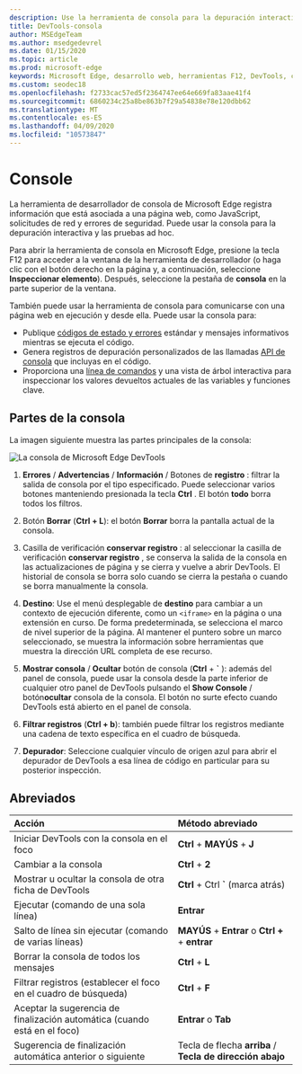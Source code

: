 ```yaml
---
description: Use la herramienta de consola para la depuración interactiva y las pruebas ad hoc.
title: DevTools-consola
author: MSEdgeTeam
ms.author: msedgedevrel
ms.date: 01/15/2020
ms.topic: article
ms.prod: microsoft-edge
keywords: Microsoft Edge, desarrollo web, herramientas F12, DevTools, consola
ms.custom: seodec18
ms.openlocfilehash: f2733cac57ed5f2364747ee64e669fa83aae41f4
ms.sourcegitcommit: 6860234c25a8be863b7f29a54838e78e120dbb62
ms.translationtype: MT
ms.contentlocale: es-ES
ms.lasthandoff: 04/09/2020
ms.locfileid: "10573847"
---
```

# Console

La herramienta de desarrollador de consola de Microsoft Edge registra información que está asociada a una página web, como JavaScript, solicitudes de red y errores de seguridad. Puede usar la consola para la depuración interactiva y las pruebas ad hoc. 

Para abrir la herramienta de consola en Microsoft Edge, presione la tecla F12 para acceder a la ventana de la herramienta de desarrollador (o haga clic con el botón derecho en la página y, a continuación, seleccione **Inspeccionar elemento**). Después, seleccione la pestaña de **consola** en la parte superior de la ventana. 

También puede usar la herramienta de consola para comunicarse con una página web en ejecución y desde ella. Puede usar la consola para:

- Publique [códigos de estado y errores](./console/error-and-status-codes.md) estándar y mensajes informativos mientras se ejecuta el código.
- Genera registros de depuración personalizados de las llamadas [API de consola](./console/console-api.md) que incluyas en el código.
- Proporciona una [línea de comandos](./console/command-line.md) y una vista de árbol interactiva para inspeccionar los valores devueltos actuales de las variables y funciones clave.

## Partes de la consola

La imagen siguiente muestra las partes principales de la consola:

![La consola de Microsoft Edge DevTools](./media/console.png)

1. **Errores**  /  **Advertencias**  /  **Información**  /  Botones de **registro** : filtrar la salida de consola por el tipo especificado. Puede seleccionar varios botones manteniendo presionada la tecla **Ctrl** . El botón **todo** borra todos los filtros.

2. Botón **Borrar** (**Ctrl + L**): el botón **Borrar** borra la pantalla actual de la consola.

3. Casilla de verificación **conservar registro** : al seleccionar la casilla de verificación **conservar registro** , se conserva la salida de la consola en las actualizaciones de página y se cierra y vuelve a abrir DevTools. El historial de consola se borra solo cuando se cierra la pestaña o cuando se borra manualmente la consola.

4. **Destino**: Use el menú desplegable de **destino** para cambiar a un contexto de ejecución diferente, como un `<iframe>` en la página o una extensión en curso. De forma predeterminada, se selecciona el marco de nivel superior de la página. Al mantener el puntero sobre un marco seleccionado, se muestra la información sobre herramientas que muestra la dirección URL completa de ese recurso.

5. **Mostrar consola**  /  **Ocultar** botón de consola (**Ctrl** +  **&grave;** ): además del panel de consola, puede usar la consola desde la parte inferior de cualquier otro panel de DevTools pulsando el **Show Console**  /  botón**ocultar** consola de la consola. El botón no surte efecto cuando DevTools está abierto en el panel de consola.
 
6. **Filtrar registros** (**Ctrl + b**): también puede filtrar los registros mediante una cadena de texto específica en el cuadro de búsqueda.

7. **Depurador**: Seleccione cualquier vínculo de origen azul para abrir el depurador de DevTools a esa línea de código en particular para su posterior inspección.

## Abreviados

Acción                                            | Método abreviado               
:-------------------------------------------------| :----------------------
Iniciar DevTools con la consola en el foco             | **Ctrl**  +  **MAYÚS**  +  **J** 
Cambiar a la consola                                 | **Ctrl**  +  **2**           
Mostrar u ocultar la consola de otra ficha de DevTools       | **Ctrl**  +  Ctrl **&grave;** (marca atrás)  
Ejecutar (comando de una sola línea)                     | **Entrar**                
Salto de línea sin ejecutar (comando de varias líneas) | **MAYÚS**  +  **Entrar** o **Ctrl +**  +  **entrar**      
Borrar la consola de todos los mensajes                 | **Ctrl**  +  **L**           
Filtrar registros (establecer el foco en el cuadro de búsqueda)             | **Ctrl**  +  **F**           
Aceptar la sugerencia de finalización automática (cuando está en el foco) | **Entrar** o **Tab**       
Sugerencia de finalización automática anterior o siguiente          | Tecla de flecha **arriba** / **Tecla de dirección abajo**   


